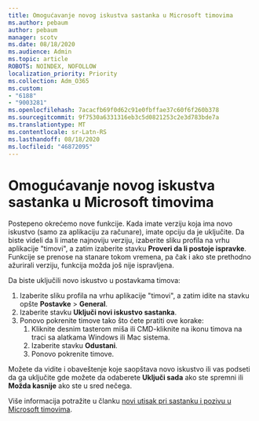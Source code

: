 ```yaml
---
title: Omogućavanje novog iskustva sastanka u Microsoft timovima
ms.author: pebaum
author: pebaum
manager: scotv
ms.date: 08/18/2020
ms.audience: Admin
ms.topic: article
ROBOTS: NOINDEX, NOFOLLOW
localization_priority: Priority
ms.collection: Adm_O365
ms.custom:
- "6188"
- "9003281"
ms.openlocfilehash: 7acacfb69f0d62c91e0fbffae37c60f6f260b378
ms.sourcegitcommit: 9f7530a6331316eb3c5d0821253c2e3d783bde7a
ms.translationtype: MT
ms.contentlocale: sr-Latn-RS
ms.lasthandoff: 08/18/2020
ms.locfileid: "46872095"
---
```

# <a name="enable-the-new-meeting-experience-in-microsoft-teams"></a>Omogućavanje novog iskustva sastanka u Microsoft timovima

Postepeno okrećemo nove funkcije. Kada imate verziju koja ima novo iskustvo (samo za aplikaciju za računare), imate opciju da je uključite. Da biste videli da li imate najnoviju verziju, izaberite sliku profila na vrhu aplikacije "timovi", a zatim izaberite stavku  **Proveri da li postoje ispravke**. Funkcije se prenose na stanare tokom vremena, pa čak i ako ste prethodno ažurirali verziju, funkcija možda još nije ispravljena.  

Da biste uključili novo iskustvo u postavkama timova:

1. Izaberite sliku profila na vrhu aplikacije "timovi", a zatim idite na stavku opšte **Postavke**  >   **General**. 
2. Izaberite stavku **Uključi novi iskustvo sastanka**.
3. Ponovo pokrenite timove tako što ćete pratiti ove korake:
    1. Kliknite desnim tasterom miša ili CMD-kliknite na ikonu timova na traci sa alatkama Windows ili Mac sistema.
    2. Izaberite stavku **Odustani**.
    3. Ponovo pokrenite timove.

Možete da vidite i obaveštenje koje saopštava novo iskustvo ili vas podseti da ga uključite gde možete da odaberete  **Uključi sada**  ako ste spremni ili  **Možda kasnije** ako ste u sred nečega.  

Više informacija potražite u članku [novi utisak pri sastanku i pozivu u Microsoft timovima](https://techcommunity.microsoft.com/t5/microsoft-teams-blog/new-meeting-and-calling-experience-in-microsoft-teams/ba-p/1537581).